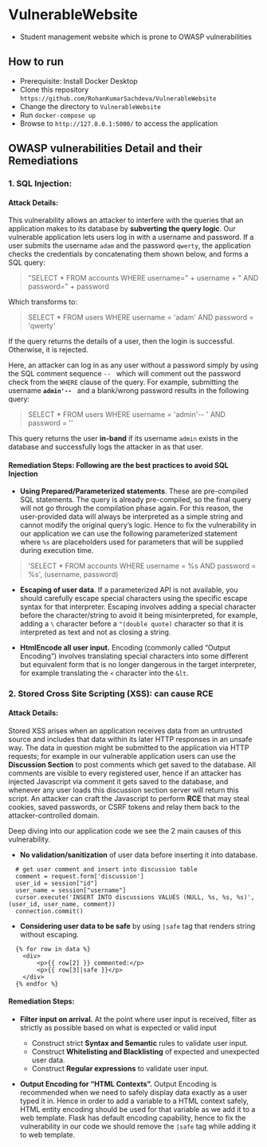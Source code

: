 # VulnerableWebsite
* Student management website which is prone to OWASP vulnerabilities

## How to run
* Prerequisite: Install Docker Desktop
* Clone this repository `https://github.com/RohanKumarSachdeva/VulnerableWebsite`
* Change the directory to `VulnerableWebsite`
* Run `docker-compose up`
* Browse to `http://127.0.0.1:5000/` to access the application

## OWASP vulnerabilities Detail and their Remediations
### 1. SQL Injection:
#### Attack Details:
This vulnerability allows an attacker to interfere with the queries that an application makes to its database by
**subverting the query logic**.
Our vulnerable application lets users log in with a username and password. If a user submits the username `adam` and the password `qwerty`, the application checks the credentials by concatenating them shown below, and forms a SQL query:
> "SELECT * FROM accounts WHERE username=" + username + " AND password=" + password

Which transforms to:
> SELECT * FROM users WHERE username = 'adam' AND password = 'qwerty'

If the query returns the details of a user, then the login is successful. Otherwise, it is rejected.

Here, an attacker can log in as any user without a password simply by using the SQL comment sequence `-- ` which will comment out the password check from the `WHERE` clause of the query. For example, submitting the username **`admin'-- `** and a blank/wrong password results in the following query:
> SELECT * FROM users WHERE username = 'admin'-- ' AND password = ''

This query returns the user **in-band** if its username `admin` exists in the database and successfully logs the attacker in as that user.

#### Remediation Steps: Following are the best practices to avoid SQL Injection
* **Using Prepared/Parameterized statements**. These are pre-compiled SQL statements. The query is already pre-compiled, so the final query will not go through the compilation phase again. For this reason, the user-provided data will always be interpreted as a simple string and cannot modify the original query’s logic. Hence to fix the vulnerability in our application we can use the following parameterized statement where `%s` are placeholders used for parameters that will be supplied during execution time.
> 'SELECT * FROM accounts WHERE username = %s AND password = %s', (username, password)

* **Escaping of user data**. If a parameterized API is not available, you should carefully escape special characters using the specific escape syntax for that interpreter. Escaping involves adding a special character before the character/string to avoid it being misinterpreted, for example, adding a `\` character before a `"(double quote)` character so that it is interpreted as text and not as closing a string.

* **HtmlEncode all user input.** Encoding (commonly called “Output Encoding”) involves translating special characters into some different but equivalent form that is no longer dangerous in the target interpreter, for example translating the `<` character into the `&lt`.


### 2. Stored Cross Site Scripting (XSS): can cause RCE
#### Attack Details:
Stored XSS arises when an application receives data from an untrusted source and includes that data within its later HTTP responses in an unsafe way. The data in question might be submitted to the application via HTTP requests; for example in our vulnerable application users can use the **Discussion Section** to post comments which get saved to the database. All comments are visible to every registered user, hence if an attacker has injected Javascript via comment it gets saved to the database, and whenever any user loads this discussion section server will return this script. An attacker can craft the Javascript to perform **RCE** that may steal cookies, saved passwords, or CSRF tokens and relay them back to the attacker-controlled domain.

Deep diving into our application code we see the 2 main causes of this vulnerability.
* **No validation/sanitization** of user data before inserting it into database.
```
  # get user comment and insert into discussion table
  comment = request.form['discussion']
  user_id = session["id"]
  user_name = session["username"]
  cursor.execute('INSERT INTO discussions VALUES (NULL, %s, %s, %s)', (user_id, user_name, comment))
  connection.commit()
 ```
            
* **Considering user data to be safe** by using `|safe` tag that renders string without escaping.
```
  {% for row in data %}
    <div>
        <p>{{ row[2] }} commented:</p>
        <p>{{ row[3]|safe }}</p>
    </div>
  {% endfor %}
```
#### Remediation Steps:
* **Filter input on arrival.** At the point where user input is received, filter as strictly as possible based on what is expected or valid input
  - Construct strict **Syntax and Semantic** rules to validate user input.
  - Construct **Whitelisting and Blacklisting** of expected and unexpected user data.
  - Construct **Regular expressions** to validate user input.

* **Output Encoding for “HTML Contexts”.**  Output Encoding is recommended when we need to safely display data exactly as a user typed it in.
Hence in order to add a variable to a HTML context safely, HTML entity encoding should be used for that variable as we add it to a web template. Flask has default encoding capability, hence to fix the vulnerability in our code we should remove the `|safe` tag while adding it to web template.

